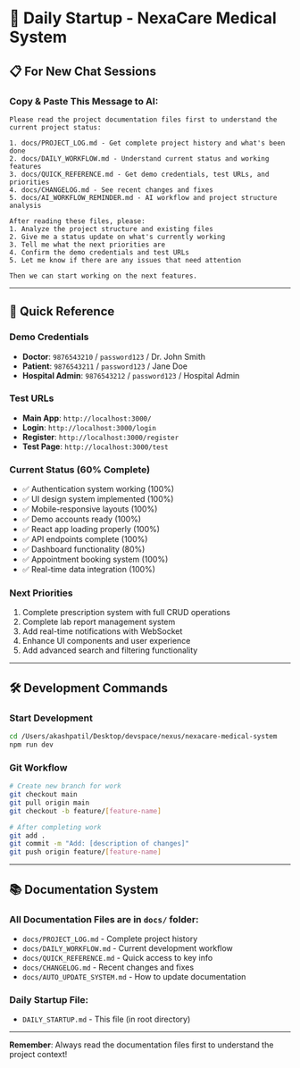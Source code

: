 # 🚀 Daily Startup - NexaCare Medical System

## 📋 **For New Chat Sessions**

### **Copy & Paste This Message to AI:**

```
Please read the project documentation files first to understand the current project status:

1. docs/PROJECT_LOG.md - Get complete project history and what's been done
2. docs/DAILY_WORKFLOW.md - Understand current status and working features  
3. docs/QUICK_REFERENCE.md - Get demo credentials, test URLs, and priorities
4. docs/CHANGELOG.md - See recent changes and fixes
5. docs/AI_WORKFLOW_REMINDER.md - AI workflow and project structure analysis

After reading these files, please:
1. Analyze the project structure and existing files
2. Give me a status update on what's currently working
3. Tell me what the next priorities are
4. Confirm the demo credentials and test URLs
5. Let me know if there are any issues that need attention

Then we can start working on the next features.
```

---

## 🔑 **Quick Reference**

### **Demo Credentials**
- **Doctor**: `9876543210` / `password123` / Dr. John Smith
- **Patient**: `9876543211` / `password123` / Jane Doe  
- **Hospital Admin**: `9876543212` / `password123` / Hospital Admin

### **Test URLs**
- **Main App**: `http://localhost:3000/`
- **Login**: `http://localhost:3000/login`
- **Register**: `http://localhost:3000/register`
- **Test Page**: `http://localhost:3000/test`

### **Current Status (60% Complete)**
- ✅ Authentication system working (100%)
- ✅ UI design system implemented (100%)
- ✅ Mobile-responsive layouts (100%)
- ✅ Demo accounts ready (100%)
- ✅ React app loading properly (100%)
- ✅ API endpoints complete (100%)
- ✅ Dashboard functionality (80%)
- ✅ Appointment booking system (100%)
- ✅ Real-time data integration (100%)

### **Next Priorities**
1. Complete prescription system with full CRUD operations
2. Complete lab report management system
3. Add real-time notifications with WebSocket
4. Enhance UI components and user experience
5. Add advanced search and filtering functionality

---

## 🛠️ **Development Commands**

### **Start Development**
```bash
cd /Users/akashpatil/Desktop/devspace/nexus/nexacare-medical-system
npm run dev
```

### **Git Workflow**
```bash
# Create new branch for work
git checkout main
git pull origin main
git checkout -b feature/[feature-name]

# After completing work
git add .
git commit -m "Add: [description of changes]"
git push origin feature/[feature-name]
```

---

## 📚 **Documentation System**

### **All Documentation Files are in `docs/` folder:**
- `docs/PROJECT_LOG.md` - Complete project history
- `docs/DAILY_WORKFLOW.md` - Current development workflow
- `docs/QUICK_REFERENCE.md` - Quick access to key info
- `docs/CHANGELOG.md` - Recent changes and fixes
- `docs/AUTO_UPDATE_SYSTEM.md` - How to update documentation

### **Daily Startup File:**
- `DAILY_STARTUP.md` - This file (in root directory)

---

**Remember**: Always read the documentation files first to understand the project context!